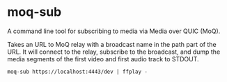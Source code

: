 # moq-sub

A command line tool for subscribing to media via Media over QUIC (MoQ).

Takes an URL to MoQ relay with a broadcast name in the path part of the URL. It will connect to the relay, subscribe to
the broadcast, and dump the media segments of the first video and first audio track to STDOUT.

```
moq-sub https://localhost:4443/dev | ffplay -
```
